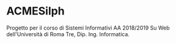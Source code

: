 # ACMESilph
Progetto per il corso di Sistemi Informativi AA 2018/2019 Su Web dell'Università di Roma Tre, Dip. Ing. Informatica. 
